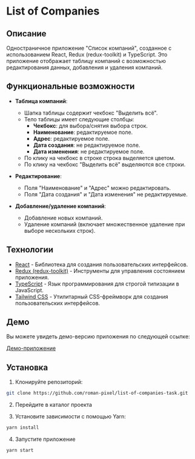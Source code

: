 # List of Companies

## Описание

Одностраничное приложение "Список компаний", созданное с использованием React, Redux (redux-toolkit) и TypeScript. Это приложение отображает таблицу компаний с возможностью редактирования данных, добавления и удаления компаний.

## Функциональные возможности

- **Таблица компаний**: 
  - Шапка таблицы содержит чекбокс "Выделить всё".
  - Тело таблицы имеет следующие столбцы:
    - **Чекбокс**: для выбора/снятия выбора строк.
    - **Наименование**: редактируемое поле.
    - **Адрес**: редактируемое поле.
    - **Дата создания**: не редактируемое поле.
    - **Дата изменения**: не редактируемое поле.
  - По клику на чекбокс в строке строка выделяется цветом.
  - По клику на чекбокс "Выделить всё" выделяются все строки.

- **Редактирование**: 
  - Поля "Наименование" и "Адрес" можно редактировать.
  - Поля "Дата создания" и "Дата изменения" не редактируемые.
  
- **Добавление/удаление компаний**:
  - Добавление новых компаний.
  - Удаление компаний (включает множественное удаление при выборе нескольких строк).

## Технологии

- [React](https://reactjs.org/) - Библиотека для создания пользовательских интерфейсов.
- [Redux (redux-toolkit)](https://redux-toolkit.js.org/) - Инструменты для управления состоянием приложения.
- [TypeScript](https://www.typescriptlang.org/) - Язык программирования для строгой типизации в JavaScript.
- [Tailwind CSS](https://tailwindcss.com/) - Утилитарный CSS-фреймворк для создания пользовательских интерфейсов.

## Демо

Вы можете увидеть демо-версию приложения по следующей ссылке:

[Демо-приложение](https://main--ist-of-companies.netlify.app/)

## Установка

1. Клонируйте репозиторий:
```bash
git clone https://github.com/roman-pixel/list-of-companies-task.git
```

2.	Перейдите в каталог проекта
   
4.	Установите зависимости с помощью Yarn:
 ```bash
 yarn install
 ```
4. Запустите приложение 
```bash
yarn start
```
